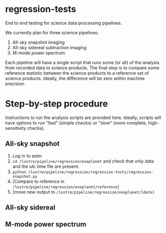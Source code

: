 # regression-tests
End to end testing for science data processing pipelines.

We currently plan for three science pipelines:
1. All-sky snapshot imaging
2. All-sky sidereal subtraction imaging
3. M-mode power spectrum

Each pipeline will have a single script that runs some (or all) of the analysis from recorded data to science products. The final step is to compare some reference statistic between the science products to a reference set of science products. Ideally, the difference will be zero within machine precision.


# Step-by-step procedure

Instructions to run the analysis scripts are provided here. Ideally, scripts will have options to run "fast" (simple checks) or "slow" (more complete, high-sensitivity checks).

## All-sky snapshot

1. Log in to astm
2. `cd /lustre/pipeline/regression/exoplanet` and check that only data and the utc time file are present.
3. `python /lustre/pipeline/regression/regression-tests/regression-snapshot.py`
4. [Compare to reference in `/lustre/pipeline/regression/exoplanet/reference`]
5. [move new output to `/lustre/pipeline/regression/exoplanet/[date]`

## All-sky sidereal


## M-mode power spectrum
